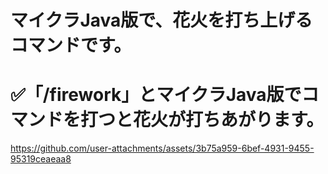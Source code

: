 # マイクラJava版で、花火を打ち上げるコマンドです。

# ✅「/firework」とマイクラJava版でコマンドを打つと花火が打ちあがります。



https://github.com/user-attachments/assets/3b75a959-6bef-4931-9455-95319ceaeaa8
